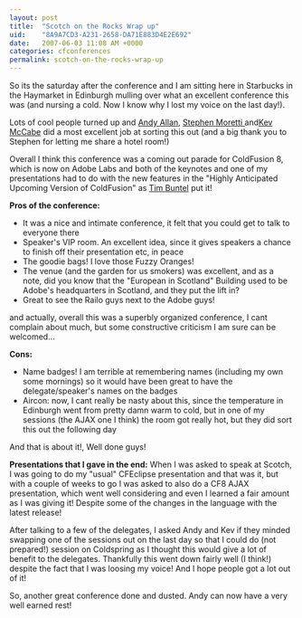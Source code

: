 ```yaml
---
layout: post
title:  "Scotch on the Rocks Wrap up"
uid:	"8A9A7CD3-A231-2658-DA71E883D4E2E692"
date:   2007-06-03 11:08 AM +0000
categories: cfconferences
permalink: scotch-on-the-rocks-wrap-up
---
```

So its the saturday after the conference and I am sitting here in Starbucks in the Haymarket in Edinburgh mulling over what an excellent conference this was (and nursing a cold. Now I know why I lost my voice on the last day!).


Lots of cool people turned up and <a href="http://www.creative-restraint.co.uk/">Andy Allan</a>, <a href="http://nil.checksite.co.uk/">Stephen Moretti
</a> and<a href="http://inner-rhythm.co.uk/blog/">Kev McCabe</a> did a most excellent job at sorting this out (and a big thank you to Stephen for letting me share a hotel room!)

Overall I think this conference was a coming out parade for ColdFusion 8, which is now on Adobe Labs and both of the keynotes and one of my presentations had to do with the new features in the "Highly Anticipated Upcoming Version of ColdFusion" as <a href="http://www.buntel.com/blog/index.cfm">Tim Buntel</a> put it!

<strong>Pros of the conference:</strong>
<ul>
	<li>It was a nice and intimate conference, it felt that you could get to talk to everyone there</li>
	<li>Speaker's VIP room. An excellent idea, since it gives speakers a chance to finish off their presentation etc, in peace</li>
	<li>The goodie bags! I love those Fuzzy Oranges!</li>
	<li>The venue (and the garden for us smokers) was excellent, and as a note, did you know that the "European in Scotland" Building used to be Adobe's headquarters in Scotland, and they put the lift in?</li>
	<li>Great to see the Railo guys next to the Adobe guys!</li>
</ul>

and actually, overall this was a superbly organized conference, I cant complain about much, but some constructive criticism I am sure can be welcomed...

<strong>Cons:</strong>
<ul>
	<li>Name badges! I am terrible at remembering names (including my own some mornings) so it would have been great to have the delegate/speaker's names on the badges</li>
	<li>Aircon: now, I cant really be nasty about this, since the temperature in Edinburgh went from pretty damn warm to cold, but in one of my sessions (the AJAX one I think) the room got really hot, but they did sort this out the following day</li>
</ul>

And that is about it!, Well done guys!

<strong>Presentations that I gave in the end:</strong>
When I was asked to speak at Scotch, I was going to do my "usual" CFEclipse presentation and that was it, but with a couple of weeks to go I was asked to also do a CF8 AJAX presentation, which went well considering and even I learned a fair amount as I was giving it! Despite some of the changes in the language with the latest release!

After talking to a few of the delegates, I asked Andy and Kev if they minded swapping one of the sessions out on the last day so that I could do (not prepared!) session on Coldspring as I thought this would give a lot of benefit to the delegates. Thankfully this went down fairly well (I think!) despite the fact that I was loosing my voice! And I hope people got a lot out of it!

So, another great conference done and dusted. Andy can now have a very well earned rest!